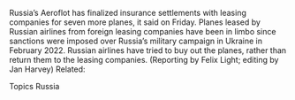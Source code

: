 Russia’s Aeroflot has finalized insurance settlements with leasing companies for seven more planes, it said on Friday.
Planes leased by Russian airlines from foreign leasing companies have been in limbo since sanctions were imposed over Russia’s military campaign in Ukraine in February 2022.
Russian airlines have tried to buy out the planes, rather than return them to the leasing companies.
(Reporting by Felix Light; editing by Jan Harvey)
Related:

Topics
Russia
